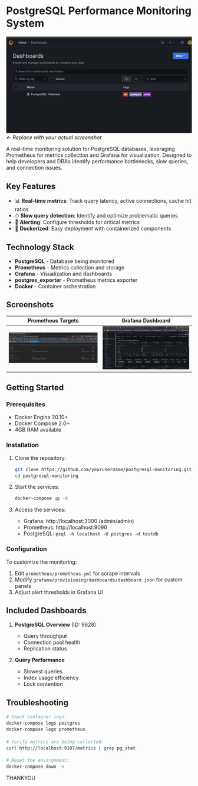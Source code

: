 # PostgreSQL Performance Monitoring System

![Dashboard Screenshot](Screenshots/Grafan-Login.png) *← Replace with your actual screenshot*

A real-time monitoring solution for PostgreSQL databases, leveraging Prometheus for metrics collection and Grafana for visualization. Designed to help developers and DBAs identify performance bottlenecks, slow queries, and connection issues.

## Key Features
- 📊 **Real-time metrics**: Track query latency, active connections, cache hit ratios
- ⏱ **Slow query detection**: Identify and optimize problematic queries
- 🚨 **Alerting**: Configure thresholds for critical metrics
- 🐳 **Dockerized**: Easy deployment with containerized components

## Technology Stack
- **PostgreSQL** - Database being monitored
- **Prometheus** - Metrics collection and storage
- **Grafana** - Visualization and dashboards
- **postgres_exporter** - Prometheus metrics exporter
- **Docker** - Container orchestration

## Screenshots
| Prometheus Targets | Grafana Dashboard |
|--------------------|-------------------|
| ![Prometheus](Screenshots/Promethues-Targets.png) | ![Grafana](Screenshots/Grafana-Dashboard.png) |

## Getting Started

### Prerequisites
- Docker Engine 20.10+
- Docker Compose 2.0+
- 4GB RAM available

### Installation
1. Clone the repository:
   ```bash
   git clone https://github.com/yourusername/postgresql-monitoring.git
   cd postgresql-monitoring
   ```

2. Start the services:
   ```bash
   docker-compose up -d
   ```

3. Access the services:
   - Grafana: http://localhost:3000 (admin/admin)
   - Prometheus: http://localhost:9090
   - PostgreSQL: `psql -h localhost -U postgres -d testdb`

### Configuration
To customize the monitoring:
1. Edit `prometheus/prometheus.yml` for scrape intervals
2. Modify `grafana/provisioning/dashboards/dashboard.json` for custom panels
3. Adjust alert thresholds in Grafana UI

## Included Dashboards
1. **PostgreSQL Overview** (ID: 9628)
   - Query throughput
   - Connection pool health
   - Replication status

2. **Query Performance**
   - Slowest queries
   - Index usage efficiency
   - Lock contention

## Troubleshooting
```bash
# Check container logs:
docker-compose logs postgres
docker-compose logs prometheus

# Verify metrics are being collected:
curl http://localhost:9187/metrics | grep pg_stat

# Reset the environment:
docker-compose down -v
```
THANKYOU
